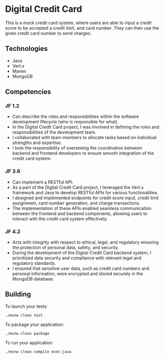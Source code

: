 # Digital Credit Card

This is a mock credit card system, where users are able to input a credit score to be accepted a credit limit, and card number. They can then use the given credit card number to send charges.

## Technologies
- Java
- Vert.x
- Maven
- MongoDB

## Competencies

### JF 1.2
- Can describe the roles and responsibilities within the software development lifecycle (who is responsible for what).
- In the Digital Credit Card project, I was involved in defining the roles and responsibilities of the development team.
- I collaborated with team members to allocate tasks based on individual strengths and expertise.
- I took the responsibility of overseeing the coordination between backend and frontend developers to ensure smooth integration of the credit card system.

### JF 3.6
- Can implement a RESTful API.
- As a part of the Digital Credit Card project, I leveraged the Vert.x framework and Java to develop RESTful APIs for various functionalities.
- I designed and implemented endpoints for credit score input, credit limit assignment, card number generation, and charge transactions.
- The implementation of these APIs enabled seamless communication between the frontend and backend components, allowing users to interact with the credit card system effectively.

### JF 4.2
- Acts with integrity with respect to ethical, legal, and regulatory ensuring the protection of personal data, safety, and security.
- During the development of the Digital Credit Card backend system, I prioritized data security and compliance with relevant legal and regulatory standards.
- I ensured that sensitive user data, such as credit card numbers and personal information, were encrypted and stored securely in the MongoDB database.

## Building

To launch your tests:
```
./mvnw clean test
```

To package your application:
```
./mvnw clean package
```

To run your application:
```
./mvnw clean compile exec:java
```



